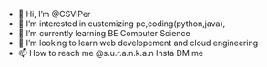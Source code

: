 - 👋 Hi, I’m @CSViPer
- 👀 I’m interested in customizing pc,coding(python,java),
- 🌱 I’m currently learning BE Computer Science
- 💞️ I’m looking to learn web developement and cloud engineering
- 📫 How to reach me  @s.u.r.a.n.k.a.n Insta DM me

<!---
CSViPer/CSViPer is a ✨ special ✨ repository because its `README.md` (this file) appears on your GitHub profile.
You can click the Preview link to take a look at your changes.
--->
